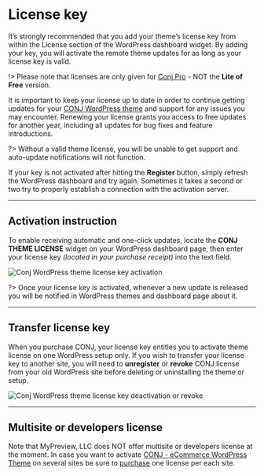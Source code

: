 # License key

It’s strongly recommended that you add your theme’s license key from within the License section of the WordPress dashboard widget. By adding your key, you will activate the remote theme updates for as long as your license key is valid.

!> Please note that licenses are only given for [Conj Pro](https://www.mypreview.one/conj.html) - NOT the **Lite of Free** version.

It is important to keep your license up to date in order to continue getting updates for your [CONJ WordPress theme](https://www.mypreview.one/conj.html) and support for any issues you may encounter. Renewing your license grants you access to  free updates for another year, including all updates for bug fixes and feature introductions.

?> Without a valid theme license, you will be unable to get support and auto-update notifications will not function.

If your key is not activated after hitting the **Register** button, simply refresh the WordPress dashboard and try again. Sometimes it takes a second or two try to properly establish a connection with the activation server.

<hr/>

## Activation instruction

To enable receiving automatic and one-click updates, locate the **CONJ THEME LICENSE** widget on your WordPress dashboard page, then enter your license key *(located in your purchase receipt)* into the text field. 

![Conj WordPress theme license key activation](img/conj-wordpress-theme-license-activation.gif)

?> Once your license key is activated, whenever a new update is released you will be notified in WordPress themes and dashboard page about it.

<hr/>

## Transfer license key

When you purchase CONJ, your license key entitles you to activate theme license on one WordPress setup only. If you wish to transfer your license key to another site, you will need to **unregister** or **revoke** CONJ license from your old WordPress site before deleting or uninstalling the theme or setup.

![Conj WordPress theme license key deactivation or revoke](img/conj-wordpress-theme-revoke-license.gif)

<hr/>

## Multisite or developers license

Note that MyPreview, LLC does NOT offer multisite or developers license at the moment. In case you want to activate [CONJ - eCommerce WordPress Theme](https://www.mypreview.one/conj.html) on several sites be sure to [purchase](https://www.mypreview.one/conj.html) one license per each site.
